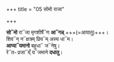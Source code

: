+++
title = "05 सोमो राजा"

+++


**सो᳓मो** रा᳓जा मृगशीर्षे᳓ण **आ᳓गन्न्** +++(=आयातु)+++।  
शिव᳓न् न᳓क्षत्रम् प्रिय᳓म् अस्य धा᳓म।  
**आप्या᳓यमानो** बहुधा᳓ ज᳓नेषु।  
रे᳓तᳶ प्रजा᳓य्ँ य᳓जमाने **दधातु**।  

